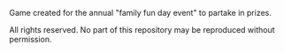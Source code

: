 Game created for the annual "family fun day event" to partake in prizes.




All rights reserved. No part of this repository may be reproduced without permission.
